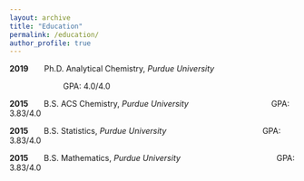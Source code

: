 ```yaml
---
layout: archive
title: "Education"
permalink: /education/
author_profile: true
---
```


**2019** &nbsp; &nbsp; &nbsp;  Ph.D. Analytical Chemistry, _Purdue University_ 
&nbsp; &nbsp; &nbsp; &nbsp; &nbsp; &nbsp; &nbsp; &nbsp; &nbsp; &nbsp; &nbsp; &nbsp; 

&nbsp; &nbsp; &nbsp; &nbsp; &nbsp; &nbsp; &nbsp; &nbsp; &nbsp; &nbsp; &nbsp; &nbsp;   GPA: 4.0/4.0 

**2015** &nbsp; &nbsp; &nbsp;  B.S. ACS Chemistry, _Purdue University_ 
&nbsp; &nbsp; &nbsp; &nbsp; &nbsp; &nbsp; &nbsp; &nbsp; &nbsp; &nbsp; &nbsp; &nbsp; &nbsp; &nbsp; &nbsp; &nbsp; &nbsp; &nbsp; GPA: 3.83/4.0 

**2015** &nbsp; &nbsp; &nbsp;  B.S. Statistics, _Purdue University_ 
&nbsp; &nbsp; &nbsp; &nbsp; &nbsp; &nbsp; &nbsp; &nbsp; &nbsp; &nbsp; &nbsp; &nbsp; &nbsp; &nbsp; &nbsp; &nbsp; &nbsp; &nbsp; &nbsp; &nbsp; &nbsp; GPA: 3.83/4.0 

**2015** &nbsp; &nbsp; &nbsp;  B.S. Mathematics, _Purdue University_ 
&nbsp; &nbsp; &nbsp; &nbsp; &nbsp; &nbsp; &nbsp; &nbsp; &nbsp; &nbsp; &nbsp; &nbsp; &nbsp; &nbsp; &nbsp; &nbsp; &nbsp; &nbsp; &nbsp; &nbsp; &nbsp; GPA: 3.83/4.0 
